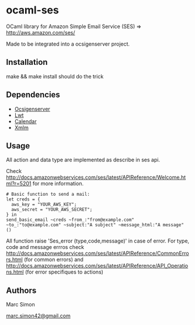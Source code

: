 ocaml-ses
================
OCaml library for Amazon Simple Email Service (SES) => http://aws.amazon.com/ses/

Made to be integrated into a ocsigenserver project.

Installation
----------------
make && make install should do the trick

Dependencies
----------------
-  [Ocsigenserver](http://ocsigen.org/ocsigenserver/)
-  [Lwt](http://ocsigen.org/lwt/)
-  [Calendar](http://calendar.forge.ocamlcore.org/)
-  [Xmlm](http://erratique.ch/software/xmlm)

Usage
-----------------
All action and data type are implemented as describe in ses api.

Check http://docs.amazonwebservices.com/ses/latest/APIReference/Welcome.html?r=5201 for more information.

    # Basic function to send a mail:
    let creds = {
      aws_key = "YOUR_AWS_KEY";
      aws_secret = "YOUR_AWS_SECRET";
    } in
    send_basic_email ~creds ~from_:"from@example.com" ~to_:"to@example.com" ~subject:"A subject" ~message_html:"A message" ()

All function raise 'Ses_error (type,code,message)' in case of error.
For type, code and message errros check http://docs.amazonwebservices.com/ses/latest/APIReference/CommonErrors.html (for common errors)
and http://docs.amazonwebservices.com/ses/latest/APIReference/API_Operations.html (for error specifiques to actions)

Authors
-----------------
Marc Simon

marc.simon42@gmail.com